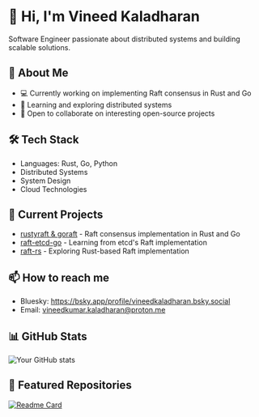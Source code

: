 # 👋 Hi, I'm Vineed Kaladharan

Software Engineer passionate about distributed systems and building scalable solutions.

## 🚀 About Me
- 💻 Currently working on implementing Raft consensus in Rust and Go
- 🌱 Learning and exploring distributed systems
- 👯 Open to collaborate on interesting open-source projects

## 🛠️ Tech Stack
- Languages: Rust, Go, Python
- Distributed Systems
- System Design
- Cloud Technologies

## 🔭 Current Projects
- [rustyraft & goraft](https://github.com/VineedKaladharan/raft-rust-go) - Raft consensus implementation in Rust and Go
- [raft-etcd-go](https://github.com/etcd-io/raft) - Learning from etcd's Raft implementation
- [raft-rs](https://github.com/tikv/raft-rs) - Exploring Rust-based Raft implementation

## 📫 How to reach me
- Bluesky: https://bsky.app/profile/vineedkaladharan.bsky.social
- Email: vineedkumar.kaladharan@proton.me

## 📊 GitHub Stats
![Your GitHub stats](https://github-readme-stats.vercel.app/api?username=VineedKaladharan&show_icons=true&theme=radical)

## 🌟 Featured Repositories
[![Readme Card](https://github-readme-stats.vercel.app/api/pin/?username=VineedKaladharan&repo=raft-rust-go)](https://github.com/VineedKaladharan/raft-rust-go)
